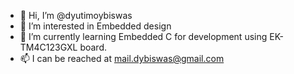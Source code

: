 - 👋 Hi, I’m @dyutimoybiswas
- 👀 I’m interested in Embedded design
- 🌱 I’m currently learning Embedded C for development using EK-TM4C123GXL board.
- 📫 I can be reached at mail.dybiswas@gmail.com

<!---
dyutimoybiswas/dyutimoybiswas is a ✨ special ✨ repository because its `README.md` (this file) appears on your GitHub profile.
You can click the Preview link to take a look at your changes.
--->
